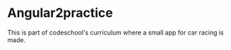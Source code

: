 # Angular2practice
This is part of codeschool's curriculum where a small app for car racing is made.
